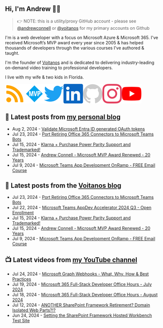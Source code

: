 ## Hi, I'm Andrew 👋🏼

> 👉 NOTE: this is a utility/proxy GitHub account - please see [@andrewconnell](/andrewconnell) or [@voitanos](/voitanos) for my primary accounts on Github

I'm is a web developer with a focus on Microsoft Azure & Microsoft 365. I've received Microsoft’s MVP award every year since 2005 & has helped thousands of developers through the various courses I've authored & taught.

I'm the founder of [Voitanos](https://www.voitanos.io) and is dedicated to delivering industry-leading on-demand video training to professional developers.

I live with my wife & two kids in Florida.

[![](./images/rss.svg)](https://www.andrewconnell.com)[![](./images/mvp.svg)](https://mvp.microsoft.com/en-us/PublicProfile/21083?fullName=Andrew%20Connell)[![](./images/twitter.svg)](https://www.twitter.com/andrewconnell)[![](./images/linkedin.svg)](https://www.linkedin.com/in/andrewconnell)[![](./images/github.svg)](https://www.github.com/andrewconnell)[![](./images/instagram.svg)](https://www.instagram.com/andrewconnell1)[![](./images/youtube.svg)](https://www.youtube.com/voitanosio)

## 📘 Latest posts from [my personal blog](https://www.andrewconnell.com)
<!-- MYBLOG-POST-LIST:START -->
- Aug 2, 2024 - [Validate Microsoft Entra ID generated OAuth tokens](https://www.voitanos.io/blog/validating-entra-id-generated-oauth-tokens/?utm_medium=rss&utm_source=andrewconnell.com)
- Jul 23, 2024 - [Port Retiring Office 365 Connectors to Microsoft Teams Bots](https://www.voitanos.io/blog/port-office-365-connector-teams-bot/?utm_medium=rss&utm_source=andrewconnell.com)
- Jul 15, 2024 - [Klarna + Purchase Power Parity Support and Trademarked!](https://www.voitanos.io/blog/announce-new-payment-options-purchase-power-parity-trademarked/?utm_medium=rss&utm_source=andrewconnell.com)
- Jul 15, 2024 - [Andrew Connell - Microsoft MVP Award Renewed - 20 Years](https://www.voitanos.io/blog/microsoft-mvp-renewed-20th-year/?utm_medium=rss&utm_source=andrewconnell.com)
- Jul 9, 2024 - [Microsoft Teams App Development OnRamp - FREE Email Course](https://www.voitanos.io/blog/microsoft-teams-appdev-onramp-free-email-course/?utm_medium=rss&utm_source=andrewconnell.com)<!-- MYBLOG-POST-LIST:END -->

## 📙 Latest posts from the [Voitanos blog](https://www.voitanos.io/blog)
<!-- VOITANOSBLOG-POST-LIST:START -->
- Jul 23, 2024 - [Port Retiring Office 365 Connectors to Microsoft Teams Bots](https://www.voitanos.io/blog/port-office-365-connector-teams-bot/?utm_medium=rss&utm_source=voitanos.io)
- Jul 22, 2024 - [Microsoft Teams AppDev Accelerator 2024 Q3 - Open Enrollment](https://www.voitanos.io/blog/announce-msteams-appdev-accelerator-2024q3-open-enrollment/?utm_medium=rss&utm_source=voitanos.io)
- Jul 15, 2024 - [Klarna + Purchase Power Parity Support and Trademarked!](https://www.voitanos.io/blog/announce-new-payment-options-purchase-power-parity-trademarked/?utm_medium=rss&utm_source=voitanos.io)
- Jul 15, 2024 - [Andrew Connell - Microsoft MVP Award Renewed - 20 Years](https://www.voitanos.io/blog/microsoft-mvp-renewed-20th-year/?utm_medium=rss&utm_source=voitanos.io)
- Jul 9, 2024 - [Microsoft Teams App Development OnRamp - FREE Email Course](https://www.voitanos.io/blog/microsoft-teams-appdev-onramp-free-email-course/?utm_medium=rss&utm_source=voitanos.io)<!-- VOITANOSBLOG-POST-LIST:END -->

## 📺 Latest videos from [my YouTube channel](https://www.youtube.com/voitanosio)
<!-- VOITANOSYOUTUBE-POST-LIST:START -->
- Jul 24, 2024 - [Microsoft Graph Webhooks - What, Why, How &amp; Best Practices](https://www.youtube.com/watch?v=2E3DIjF_BKs)
- Jul 19, 2024 - [Microsoft 365 Full-Stack Developer Office Hours - July 2024](https://www.youtube.com/watch?v=ITsrpeAua2g)
- Jul 18, 2024 - [Microsoft 365 Full-Stack Developer Office Hours - August 2024](https://www.youtube.com/watch?v=xGsnQfolI6Q)
- Jul 12, 2024 - [ANOTHER SharePoint Framework Retirement? Domain Isolated Web Parts?!?](https://www.youtube.com/watch?v=4cMLFpWB6bs)
- Jun 24, 2024 - [Setting the SharePoint Framework Hosted Workbench Test Site](https://www.youtube.com/watch?v=zgkqeByllp4)<!-- VOITANOSYOUTUBE-POST-LIST:END -->
